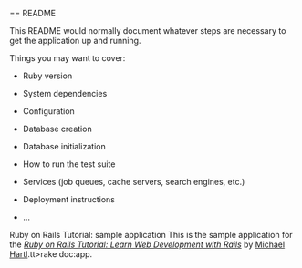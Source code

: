 == README

This README would normally document whatever steps are necessary to get the
application up and running.

Things you may want to cover:

* Ruby version

* System dependencies

* Configuration

* Database creation

* Database initialization

* How to run the test suite

* Services (job queues, cache servers, search engines, etc.)

* Deployment instructions

* ...



Ruby on Rails Tutorial: sample application
         This is the sample application for the
         [*Ruby on Rails Tutorial:
         Learn Web Development with Rails*](http://www.railstutorial.org/)
         by [Michael Hartl](http://www.michaelhartl.com/).tt>rake doc:app</tt>.
